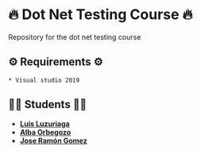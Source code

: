 # 🔥 Dot Net Testing Course 🔥
Repository for the dot net testing course

## ⚙️ Requirements ⚙️
```
* Visual studio 2019
```

## 👨‍💻 Students 👨‍💻
* [**Luis Luzuriaga**](https://github.com/B1ON1C)
* [**Alba Orbegozo**](https://github.com/albaorbegozo)
* [**Jose Ramón Gomez**](https://github.com/alb3rich)
